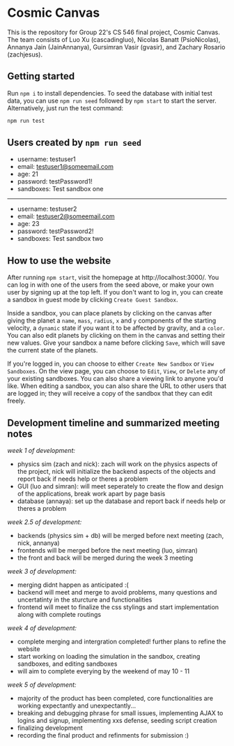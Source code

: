 # Cosmic Canvas

This is the repository for Group 22's CS 546 final project, Cosmic Canvas. The team consists of Luo Xu (cascadingluo), Nicolas Banatt (PsioNicolas), Annanya Jain (JainAnnanya), Gursimran Vasir (gvasir), and Zachary Rosario (zachjesus).

## Getting started

Run `npm i` to install dependencies. To seed the database with initial test data, you can use `npm run seed` followed by `npm start` to start the server. Alternatively, just run the test command:

```bash
npm run test
```

## Users created by `npm run seed`

- username: testuser1
- email: testuser1@someemail.com
- age: 21
- password: testPassword1!
- sandboxes: Test sandbox one

---

- username: testuser2
- email: testuser2@someemail.com
- age: 23
- password: testPassword2!
- sandboxes: Test sandbox two

## How to use the website

After running `npm start`, visit the homepage at http://localhost:3000/. You can log in with one of the users from the seed above, or make your own user by signing up at the top left. If you don't want to log in, you can create a sandbox in guest mode by clicking `Create Guest Sandbox`.

Inside a sandbox, you can place planets by clicking on the canvas after giving the planet a `name`, `mass`, `radius`, `x` and `y` components of the starting velocity, a `dynamic` state if you want it to be affected by gravity, and a `color`. You can also edit planets by clicking on them in the canvas and setting their new values. Give your sandbox a name before clicking `Save`, which will save the current state of the planets.

If you're logged in, you can choose to either `Create New Sandbox` or `View Sandboxes`. On the view page, you can choose to `Edit`, `View`, or `Delete` any of your existing sandboxes. You can also share a viewing link to anyone you'd like. When editing a sandbox, you can also share the URL to other users that are logged in; they will receive a copy of the sandbox that they can edit freely.

## Development timeline and summarized meeting notes

_week 1 of development:_

- physics sim (zach and nick): zach will work on the physics aspects of the project, nick will initialize the backend aspects of the objects and report back if needs help or theres a problem
- GUI (luo and simran): will meet seperately to create the flow and design of the applications, break work apart by page basis
- database (annaya): set up the database and report back if needs help or theres a problem

_week 2.5 of development:_

- backends (physics sim + db) will be merged before next meeting (zach, nick, annanya)
- frontends will be merged before the next meeting (luo, simran)
- the front and back will be merged during the week 3 meeting

_week 3 of development:_

- merging didnt happen as anticipated :(
- backend will meet and merge to avoid problems, many questions and uncertatinty in the sturcture and functionalities
- frontend will meet to finalize the css stylings and start implementation along with complete routings

_week 4 of development:_ 

- complete merging and intergration completed! further plans to refine the website
- start working on loading the simulation in the sandbox, creating sandboxes, and editing sandboxes
- will aim to complete everying by the weekend of may 10 - 11

_week 5 of development:_ 

- majority of the product has been completed, core functionalities are working expectantly and unexpectantly...
- breaking and debugging phrase for small issues, implementing AJAX to logins and signup, implementing xxs defense, seeding script creation
- finalizing development
- recording the final product and refinments for submission :)

